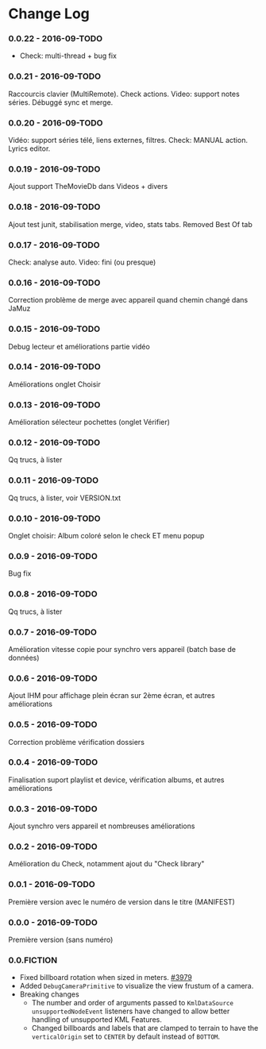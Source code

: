 Change Log
==========


### 0.0.22 - 2016-09-TODO	
* Check: multi-thread + bug fix

### 0.0.21 - 2016-09-TODO	
Raccourcis clavier (MultiRemote). Check actions. Video: support notes séries. Débuggé sync et merge.

### 0.0.20 - 2016-09-TODO	
Vidéo: support séries télé, liens externes, filtres. Check: MANUAL action. Lyrics editor.

### 0.0.19 - 2016-09-TODO  
Ajout support TheMovieDb dans Videos + divers

### 0.0.18 - 2016-09-TODO	
Ajout test junit, stabilisation merge, video, stats tabs. Removed Best Of tab

### 0.0.17 - 2016-09-TODO	
Check: analyse auto. Video: fini (ou presque)

### 0.0.16 - 2016-09-TODO	
Correction problème de merge avec appareil quand chemin changé dans JaMuz

### 0.0.15 - 2016-09-TODO	
Debug lecteur et améliorations partie vidéo

### 0.0.14 - 2016-09-TODO	
Améliorations onglet Choisir

### 0.0.13 - 2016-09-TODO	
Amélioration sélecteur pochettes (onglet Vérifier)

### 0.0.12 - 2016-09-TODO	
Qq trucs, à lister

### 0.0.11 - 2016-09-TODO	
Qq trucs, à lister, voir VERSION.txt

### 0.0.10 - 2016-09-TODO	
Onglet choisir: Album coloré selon le check ET menu popup

### 0.0.9 - 2016-09-TODO	
Bug fix

### 0.0.8 - 2016-09-TODO	
Qq trucs, à lister

### 0.0.7 - 2016-09-TODO	
Amélioration vitesse copie pour synchro vers appareil (batch base de données)

### 0.0.6 - 2016-09-TODO	
Ajout IHM pour affichage plein écran sur 2ème écran, et autres améliorations

### 0.0.5 - 2016-09-TODO  
Correction problème vérification dossiers

### 0.0.4 - 2016-09-TODO	
Finalisation suport playlist et device, vérification albums, et autres améliorations

### 0.0.3 - 2016-09-TODO	
Ajout synchro vers appareil et nombreuses améliorations

### 0.0.2 - 2016-09-TODO	
Amélioration du Check, notamment ajout du "Check library"

### 0.0.1 - 2016-09-TODO	
Première version avec le numéro de version dans le titre (MANIFEST)

### 0.0.0 - 2016-09-TODO	
Première version (sans numéro)

### 0.0.FICTION
* Fixed billboard rotation when sized in meters. [#3979](https://github.com/AnalyticalGraphicsInc/cesium/issues/3979)
* Added `DebugCameraPrimitive` to visualize the view frustum of a camera.
* Breaking changes
    * The number and order of arguments passed to `KmlDataSource` `unsupportedNodeEvent` listeners have changed to allow better handling of unsupported KML Features.
    * Changed billboards and labels that are clamped to terrain to have the `verticalOrigin` set to `CENTER` by default instead of `BOTTOM`.
